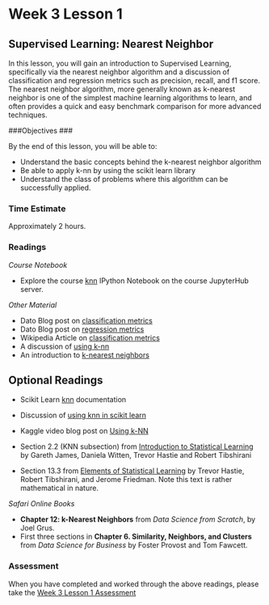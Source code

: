 # Week 3 Lesson 1 #
## Supervised Learning: Nearest Neighbor ##

In this lesson, you will gain an introduction to Supervised Learning,
specifically via the nearest neighbor algorithm and a discussion of
classification and regression metrics such as precision, recall, and f1
score. The nearest neighbor algorithm, more generally known as k-nearest
neighbor is one of the simplest machine learning algorithms to learn,
and often provides a quick and easy benchmark comparison for more
advanced techniques. 

###Objectives ###

By the end of this lesson, you will be able to:

- Understand the basic concepts behind the k-nearest neighbor algorithm
- Be able to apply k-nn by using the scikit learn library
- Understand the class of problems where this algorithm can be successfully applied.

### Time Estimate ###

Approximately 2 hours.

### Readings ####

_Course Notebook_

- Explore the course [knn][l1nb]
IPython Notebook on the course JupyterHub server.

_Other Material_

- Dato Blog post on [classification metrics][bcm]
- Dato Blog post on [regression metrics][brm]
- Wikipedia Article on [classification metrics][wcm]
- A discussion of [using k-nn][yknn]
- An introduction to [k-nearest neighbors][knnb]

## Optional Readings ##

- Scikit Learn [knn][sknn] documentation
- Discussion of [using knn in scikit learn][dknn]
- Kaggle video blog post on [Using k-NN][kknnb]

- Section 2.2 (KNN subsection) from [Introduction to Statistical Learning][isl]  by
Gareth James, Daniela Witten, Trevor Hastie and Robert Tibshirani
- Section 13.3 from [Elements of Statistical Learning][esl] by Trevor
Hastie, Robert Tibshirani, and Jerome Friedman. Note this text is rather
mathematical in nature.

_Safari Online Books_

- **Chapter 12: k-Nearest Neighbors** from _Data Science from Scratch_, by Joel Grus.
- First three sections in **Chapter 6. Similarity, Neighbors, and
Clusters** from _Data Science for Business_ by Foster Provost and Tom
Fawcett.

### Assessment ###

When you have completed and worked through the above readings, please take the [Week 3 Lesson 1 Assessment][la]

[l1nb]: ../notebooks/intro2knn.ipynb

[la]: https://learn.illinois.edu/mod/quiz/view.php?id=1844388

[bcm]: http://blog.dato.com/how-to-evaluate-machine-learning-models-part-2a-classification-metrics
[brm]: http://blog.dato.com/how-to-evaluate-machine-learning-models-part-2b-ranking-and-regression-metrics
[wcm]: https://en.wikipedia.org/wiki/Precision_and_recall
[sknn]: http://scikit-learn.org/stable/modules/neighbors.html
[yknn]: http://blog.yhat.com/posts/classification-using-knn-and-python.html
[knnb]: http://machinelearningmastery.com/tutorial-to-implement-k-nearest-neighbors-in-python-from-scratch/
[kknnb]: http://blog.kaggle.com/2015/04/30/scikit-learn-video-4-model-training-and-prediction-with-k-nearest-neighbors/

[dknn]: http://bigdataexaminer.com/uncategorized/k-nearest-neighbors-and-curse-of-dimensionality-in-python-scikit-learn/
[isl]: http://www-bcf.usc.edu/~gareth/ISL/
[esl]: http://statweb.stanford.edu/~tibs/ElemStatLearn/
